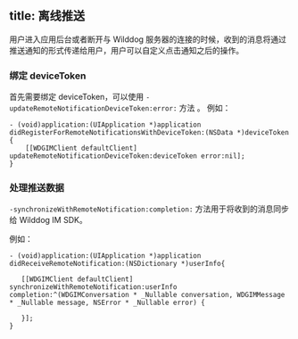 title: 离线推送 
---

用户进入应用后台或者断开与 Wilddog 服务器的连接的时候，收到的消息将通过推送通知的形式传递给用户，用户可以自定义点击通知之后的操作。

### 绑定 deviceToken

首先需要绑定 deviceToken，可以使用 `-updateRemoteNotificationDeviceToken:error:` 方法 。
例如：

```objc
- (void)application:(UIApplication *)application didRegisterForRemoteNotificationsWithDeviceToken:(NSData *)deviceToken
{
    [[WDGIMClient defaultClient] updateRemoteNotificationDeviceToken:deviceToken error:nil];
}
```

### 处理推送数据
`-synchronizeWithRemoteNotification:completion:` 方法用于将收到的消息同步给 Wilddog IM SDK。

例如：

```objc
- (void)application:(UIApplication *)application didReceiveRemoteNotification:(NSDictionary *)userInfo{
    
   [[WDGIMClient defaultClient] synchronizeWithRemoteNotification:userInfo completion:^(WDGIMConversation * _Nullable conversation, WDGIMMessage * _Nullable message, NSError * _Nullable error) {
        
   }];
}
    
```